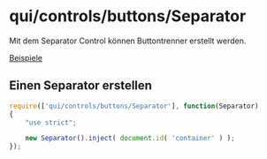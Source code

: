 # qui/controls/buttons/Separator

Mit dem Separator Control können Buttontrenner erstellt werden.

[Beispiele](../examples/index.php?file=controls/buttons/buttons)

## Einen Separator erstellen

```javascript
require(['qui/controls/buttons/Separator'], function(Separator)
{
    "use strict";

    new Separator().inject( document.id( 'container' ) );
});
```
